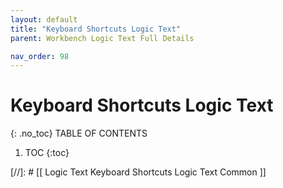 ```yaml
---
layout: default
title: "Keyboard Shortcuts Logic Text"
parent: Workbench Logic Text Full Details

nav_order: 98
---
```

# Keyboard Shortcuts Logic Text 
{: .no_toc}
TABLE OF CONTENTS 
1. TOC
{:toc}  

[//]: # [[ Logic Text Keyboard Shortcuts Logic Text Common ]]